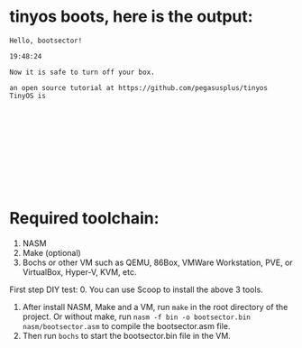 # tinyos boots, here is the output:
```
Hello, bootsector!

19:48:24

Now it is safe to turn off your box.

an open source tutorial at https://github.com/pegasusplus/tinyos  TinyOS is












```
# Required toolchain:

1. NASM
2. Make (optional)
3. Bochs or other VM such as QEMU, 86Box, VMWare Workstation, PVE, or VirtualBox, Hyper-V, KVM, etc.

First step DIY test:
0. You can use Scoop to install the above 3 tools.
1. After install NASM, Make and a VM, run `make` in the root directory of the project. Or without make, run `nasm -f bin -o bootsector.bin nasm/bootsector.asm` to compile the bootsector.asm file.
2. Then run `bochs` to start the bootsector.bin file in the VM.
